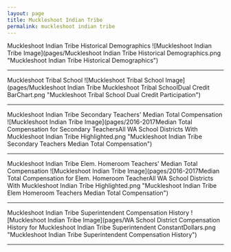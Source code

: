 ```yaml
---
layout: page
title: Muckleshoot Indian Tribe
permalink: muckleshoot indian tribe
---
```



Muckleshoot Indian Tribe Historical Demographics
![Muckleshoot Indian Tribe Image](pages/Muckleshoot Indian Tribe Historical Demographics.png "Muckleshoot Indian Tribe Historical Demographics")

___

Muckleshoot Tribal School
![Muckleshoot Tribal School Image](pages/Muckleshoot Indian Tribe Muckleshoot Tribal SchoolDual Credit BarChart.png "Muckleshoot Tribal School Dual Credit Participation")

___

Muckleshoot Indian Tribe Secondary Teachers' Median Total Compensation
![Muckleshoot Indian Tribe Image](pages/2016-2017Median Total Compensation for Secondary TeachersAll WA School Districts With Muckleshoot Indian Tribe Highlighted.png "Muckleshoot Indian Tribe Secondary Teachers Median Total Compensation")

___

Muckleshoot Indian Tribe Elem. Homeroom Teachers' Median Total Compensation
![Muckleshoot Indian Tribe Image](pages/2016-2017Median Total Compensation for Elem. Homeroom TeacherAll WA School Districts With Muckleshoot Indian Tribe Highlighted.png "Muckleshoot Indian Tribe Elem Homeroom Teachers Median Total Compensation")

___

Muckleshoot Indian Tribe Superintendent Compensation History
![Muckleshoot Indian Tribe Image](pages/WA School District Compensation History for Muckleshoot Indian Tribe Superintendent ConstantDollars.png "Muckleshoot Indian Tribe Superintendent Compensation History")

___

